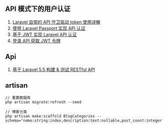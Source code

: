 
## API 模式下的用户认证
1. [Laravel 自带的 API 守卫驱动 token 使用详解](https://learnku.com/articles/11006/detailed-explanation-of-laravels-own-api-guard-drive-token)
2. [使用 Laravel Passport 实现 API 认证](https://laravelacademy.org/post/8298.html)
3. [基于 JWT 实现 Laravel API 认证](https://laravelacademy.org/post/9794.html)
4. [登录 API 获取 JWT 令牌](https://learnku.com/courses/laravel-advance-training/5.5/mobile-login-api/793)

## Api
1. [基于 Laravel 5.5 构建 & 测试 RESTful API](https://laravelacademy.org/post/9153.html)


## artisan 
```
// 重置数据库
php artisan migrate:refresh --seed

// 博客分类
php artisan make:scaffold BlogCategories --schema="name:string:index,description:text:nullable,post_count:integer:default(0)"

```